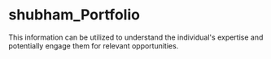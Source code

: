 # shubham_Portfolio
 This information can be utilized to understand the individual's expertise and potentially engage them for relevant opportunities.
